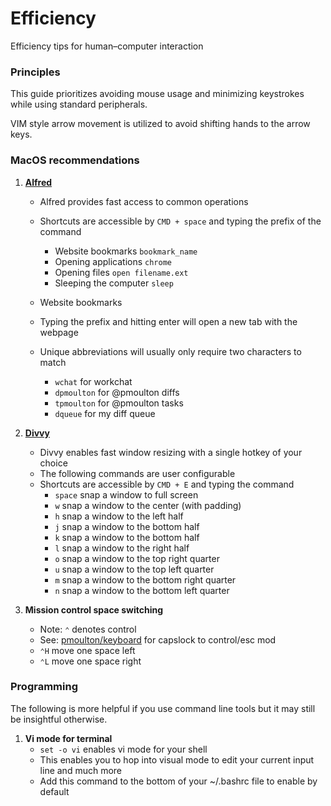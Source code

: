 
# Efficiency
Efficiency tips for human–computer interaction

### Principles
This guide prioritizes avoiding mouse usage and minimizing keystrokes while using standard peripherals.

VIM style arrow movement is utilized to avoid shifting hands to the arrow keys.

### MacOS recommendations

1. __[Alfred](https://www.alfredapp.com/)__
	* Alfred provides fast access to common operations
	* Shortcuts are accessible by `CMD + space` and typing the prefix of the command
		* Website bookmarks `bookmark_name`
		* Opening applications `chrome`
		* Opening files `open filename.ext`
		* Sleeping the computer `sleep`

	* Website bookmarks
	* Typing the prefix and hitting enter will open a new tab with the webpage
	* Unique abbreviations will usually only require two characters to match
		* `wchat` for workchat
		* `dpmoulton` for @pmoulton diffs
		* `tpmoulton` for @pmoulton tasks
		* `dqueue` for my diff queue
2. __[Divvy](https://mizage.com/divvy/)__
	* Divvy enables fast window resizing with a single hotkey of your choice
	* The following commands are user configurable
	* Shortcuts are accessible by `CMD + E` and typing the command
		* `space` snap a window to full screen
		* `w` snap a window to the center (with padding)
		* `h` snap a window to the left half
		* `j` snap a window to the bottom half
		* `k` snap a window to the bottom half
		* `l` snap a window to the right half
		* `o` snap a window to the top right quarter
		* `u` snap a window to the top left quarter
		* `m` snap a window to the bottom right quarter
		* `n` snap a window to the bottom left quarter


3. __Mission control space switching__
	* Note: `⌃` denotes control
	* See: [pmoulton/keyboard](https://github.com/pmoulton/keyboard) for capslock to control/esc mod
	* `⌃H` move one space left
	* `⌃L` move one space right

### Programming
The following is more helpful if you use command line tools but it may still be insightful otherwise.

1. __Vi mode for terminal__
	* `set -o vi` enables vi mode for your shell
	* This enables you to hop into visual mode to edit your current input line and much more
	* Add this command to the bottom of your ~/.bashrc file to enable by default

[//]: # (TODO: Mosh)
[//]: # (TODO: Tmux)
[//]: # (TODO: Terminal alias)
